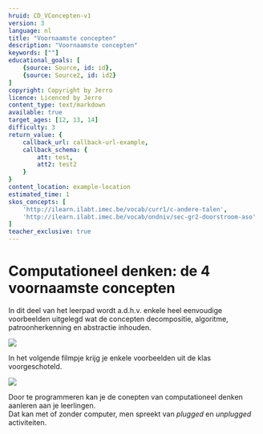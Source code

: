 ```yaml
---
hruid: CD_VConcepten-v1
version: 3
language: nl
title: "Voornaamste concepten"
description: "Voornaamste concepten"
keywords: [""]
educational_goals: [
    {source: Source, id: id}, 
    {source: Source2, id: id2}
]
copyright: Copyright by Jerro
licence: Licenced by Jerro
content_type: text/markdown
available: true
target_ages: [12, 13, 14]
difficulty: 3
return_value: {
    callback_url: callback-url-example,
    callback_schema: {
        att: test,
        att2: test2
    }
}
content_location: example-location
estimated_time: 1
skos_concepts: [
    'http://ilearn.ilabt.imec.be/vocab/curr1/c-andere-talen', 
    'http://ilearn.ilabt.imec.be/vocab/ondniv/sec-gr2-doorstroom-aso'
]
teacher_exclusive: true
---
```


# Computationeel denken: de 4 voornaamste concepten
In dit deel van het leerpad wordt a.d.h.v. enkele heel eenvoudige voorbeelden uitgelegd wat de concepten decompositie, algoritme, patroonherkenning en abstractie inhouden.
  
![](embed/Ppt.png)
  
In het volgende filmpje krijg je enkele voorbeelden uit de klas voorgeschoteld.
  
![](embed/Ppt.png)
  
Door te programmeren kan je de conepten van computationeel denken aanleren aan je leerlingen.  
Dat kan met of zonder computer, men spreekt van *plugged* en *unplugged* activiteiten.